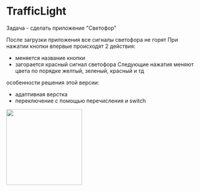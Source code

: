 #  TrafficLight


Задача - сделать приложение "Светофор"

После загрузки приложения все сигналы светофора не горят
При нажатии кнопки впервые происходят 2 действия:
- меняется название кнопки
- загорается красный сигнал светофора
Следующие нажатия меняют цвета по порядке желтый, зеленый, красный и тд

особенности решения этой версии:
- адаптивная верстка
- переключение с помощью перечисления и switch

<img src="ttps://github.com/TrafficLightV2/blob/main/Simulator%20Screen%20Shot%20-%20iPhone%2014%20Pro%20-%202023-08-09%20at%2016.31.25.png" width="200" />

